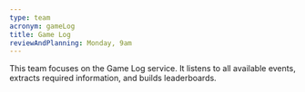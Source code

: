 ```yaml
---
type: team
acronym: gameLog
title: Game Log
reviewAndPlanning: Monday, 9am
---
```


This team focuses on the Game Log service. It listens to all available events, extracts required information, 
and builds leaderboards.